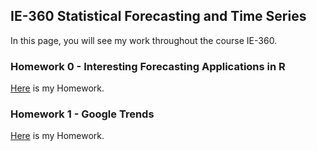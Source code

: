 ## IE-360 Statistical Forecasting and Time Series

In this page, you will see my work throughout the course IE-360. 

### Homework 0 - Interesting Forecasting Applications in R
[Here](files/HW-0.html) is my Homework.

### Homework 1 - Google Trends
[Here](files/ie360hw1.html) is my Homework.

